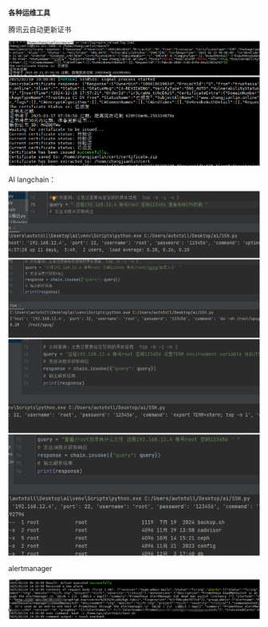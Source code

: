  **各种运维工具** 

腾讯云自动更新证书

![输入图片说明](47da0469405794a1d6b238303fa4341.png)
![输入图片说明](newtx_cert/33b4dd06a1fbee20dad1a7ff7e95678.png)

AI langchain：

![输入图片说明](aiops_tools/fbed8db3d6f9877046d4cf872bdfb4c.png)
![输入图片说明](aiops_tools/5076f2a8c5b8e89a1cd66a4c3fa0d21.png)
![输入图片说明](aiops_tools/1ec4c89cc46c4e1574046202f2c3988.png)
![输入图片说明](aiops_tools/47a08a36fd2e5b3152a6653df33c2e4.png)


alertmanager

![输入图片说明](alert-api/5ae81f69e57851984c05802a26782f6.png)